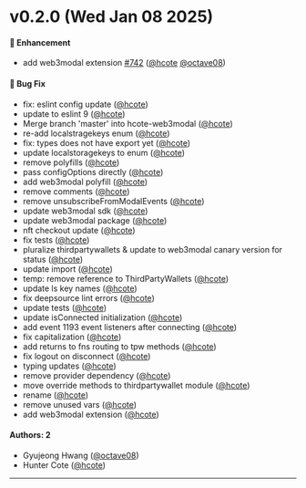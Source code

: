 # v0.2.0 (Wed Jan 08 2025)

#### 🚀 Enhancement

- add web3modal extension [#742](https://github.com/magiclabs/magic-js/pull/742) ([@hcote](https://github.com/hcote) [@octave08](https://github.com/octave08))

#### 🐛 Bug Fix

- fix: eslint config update ([@hcote](https://github.com/hcote))
- update to eslint 9 ([@hcote](https://github.com/hcote))
- Merge branch 'master' into hcote-web3modal ([@hcote](https://github.com/hcote))
- re-add localstragekeys enum ([@hcote](https://github.com/hcote))
- fix: types does not have export yet ([@hcote](https://github.com/hcote))
- update localstoragekeys to enum ([@hcote](https://github.com/hcote))
- remove polyfills ([@hcote](https://github.com/hcote))
- pass configOptions directly ([@hcote](https://github.com/hcote))
- add web3modal polyfill ([@hcote](https://github.com/hcote))
- remove comments ([@hcote](https://github.com/hcote))
- remove unsubscribeFromModalEvents ([@hcote](https://github.com/hcote))
- update web3modal sdk ([@hcote](https://github.com/hcote))
- update web3modal package ([@hcote](https://github.com/hcote))
- nft checkout update ([@hcote](https://github.com/hcote))
- fix tests ([@hcote](https://github.com/hcote))
- pluralize thirdpartywallets & update to web3modal canary version for status ([@hcote](https://github.com/hcote))
- update import ([@hcote](https://github.com/hcote))
- temp: remove reference to ThirdPartyWallets ([@hcote](https://github.com/hcote))
- update ls key names ([@hcote](https://github.com/hcote))
- fix deepsource lint errors ([@hcote](https://github.com/hcote))
- update tests ([@hcote](https://github.com/hcote))
- update isConnected initialization ([@hcote](https://github.com/hcote))
- add event 1193 event listeners after connecting ([@hcote](https://github.com/hcote))
- fix capitalization ([@hcote](https://github.com/hcote))
- add returns to fns routing to tpw methods ([@hcote](https://github.com/hcote))
- fix logout on disconnect ([@hcote](https://github.com/hcote))
- typing updates ([@hcote](https://github.com/hcote))
- remove provider dependency ([@hcote](https://github.com/hcote))
- move override methods to thirdpartywallet module ([@hcote](https://github.com/hcote))
- rename ([@hcote](https://github.com/hcote))
- remove unused vars ([@hcote](https://github.com/hcote))
- add web3modal extension ([@hcote](https://github.com/hcote))

#### Authors: 2

- Gyujeong Hwang ([@octave08](https://github.com/octave08))
- Hunter Cote ([@hcote](https://github.com/hcote))

---

